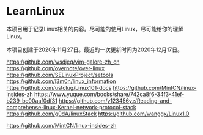 # LearnLinux

本项目用于记录Linux相关的内容。尽可能的使用Linux，尽可能给你的理解Linux。

本项目创建于2020年11月27日。最近的一次更新时间为2020年12月17日。

https://github.com/wsdjeg/vim-galore-zh_cn
https://github.com/overnote/over-linux
https://github.com/SELinuxProject/setools
https://github.com/l3m0n/linux_information
https://github.com/ustclug/Linux101-docs
https://github.com/MintCN/linux-insides-zh
https://www.yuque.com/books/share/742ca8f6-34f3-41ef-b239-be00aaf0df31
https://github.com/y123456yz/Reading-and-comprehense-linux-Kernel-network-protocol-stack
https://github.com/g0dA/linuxStack
https://github.com/wanggx/Linux1.0

https://github.com/MintCN/linux-insides-zh